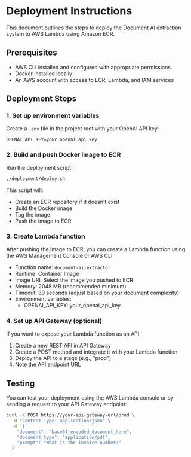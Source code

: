 # Deployment Instructions

This document outlines the steps to deploy the Document AI extraction system to AWS Lambda using Amazon ECR.

## Prerequisites

- AWS CLI installed and configured with appropriate permissions
- Docker installed locally
- An AWS account with access to ECR, Lambda, and IAM services

## Deployment Steps

### 1. Set up environment variables

Create a `.env` file in the project root with your OpenAI API key:

```
OPENAI_API_KEY=your_openai_api_key
```

### 2. Build and push Docker image to ECR

Run the deployment script:

```bash
./deployment/deploy.sh
```

This script will:
- Create an ECR repository if it doesn't exist
- Build the Docker image
- Tag the image
- Push the image to ECR

### 3. Create Lambda function

After pushing the image to ECR, you can create a Lambda function using the AWS Management Console or AWS CLI:

- Function name: `document-ai-extractor`
- Runtime: Container Image
- Image URI: Select the image you pushed to ECR
- Memory: 2048 MB (recommended minimum)
- Timeout: 30 seconds (adjust based on your document complexity)
- Environment variables:
  - OPENAI_API_KEY: your_openai_api_key

### 4. Set up API Gateway (optional)

If you want to expose your Lambda function as an API:

1. Create a new REST API in API Gateway
2. Create a POST method and integrate it with your Lambda function
3. Deploy the API to a stage (e.g., "prod")
4. Note the API endpoint URL

## Testing

You can test your deployment using the AWS Lambda console or by sending a request to your API Gateway endpoint:

```bash
curl -X POST https://your-api-gateway-url/prod \
  -H "Content-Type: application/json" \
  -d '{
    "document": "base64_encoded_document_here",
    "document_type": "application/pdf",
    "prompt": "What is the invoice number?"
  }'
```
